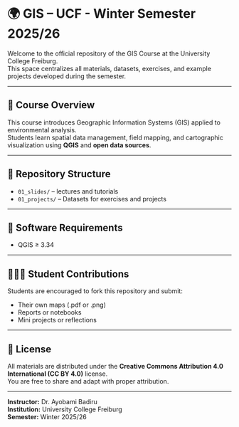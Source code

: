 # 🌍 GIS – UCF - Winter Semester 2025/26

Welcome to the official repository of the GIS Course at the University College Freiburg.  
This space centralizes all materials, datasets, exercises, and example projects developed during the semester.

---

## 📘 Course Overview
This course introduces Geographic Information Systems (GIS) applied to environmental analysis.  
Students learn spatial data management, field mapping, and cartographic visualization using **QGIS** and **open data sources**.

---

## 📂 Repository Structure
- `01_slides/` – lectures and tutorials 
- `01_projects/` – Datasets for exercises and projects  
---

## 🧰 Software Requirements
- QGIS ≥ 3.34  

---

## 🧑🏾‍🎓 Student Contributions
Students are encouraged to fork this repository and submit:
- Their own maps (.pdf or .png)  
- Reports or notebooks  
- Mini projects or reflections

---

## 🌱 License
All materials are distributed under the **Creative Commons Attribution 4.0 International (CC BY 4.0)** license.  
You are free to share and adapt with proper attribution.

---

**Instructor:** Dr. Ayobami Badiru  
**Institution:** University College Freiburg   
**Semester:** Winter 2025/26  
